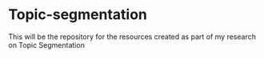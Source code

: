 # Topic-segmentation

This will be the repository for the resources created as part of my research on Topic Segmentation
